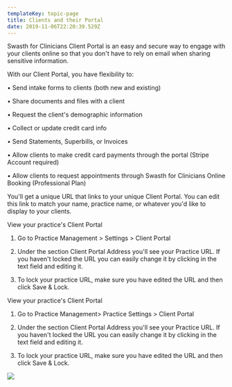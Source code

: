 ```yaml
---
templateKey: topic-page
title: Clients and their Portal
date: 2019-11-06T22:20:39.529Z
---
```

Swasth for Clinicians Client Portal is an easy and secure way to engage with your clients online so that you don't have to rely on email when sharing sensitive information.

With our Client Portal, you have flexibility to: 

•	Send intake forms to clients (both new and existing)

•	Share documents and files with a client

•	Request the client's demographic information

•	Collect or update credit card info

•	Send Statements, Superbills, or Invoices 

•	Allow clients to make credit card payments through the portal (Stripe Account required)

•	Allow clients to request appointments through Swasth for Clinicians Online Booking (Professional Plan)

You'll get a unique URL that links to your unique Client Portal. You can edit this link to match your name, practice name, or whatever you'd like to display to your clients.

View your practice's Client Portal 

1.	Go to Practice Management > Settings > Client Portal

2.	Under the section Client Portal Address you'll see your Practice URL. If you haven't locked the URL you can easily change it by clicking in the text field and editing it.

3.	To lock your practice URL, make sure you have edited the URL and then click Save & Lock.

View your practice's Client Portal 

1.	Go to Practice Management> Practice Settings > Client Portal

2.	Under the section Client Portal Address you'll see your Practice URL. If you haven't locked the URL you can easily change it by clicking in the text field and editing it.

3.	To lock your practice URL, make sure you have edited the URL and then click Save & Lock.

![](/img/clientportal.png)
